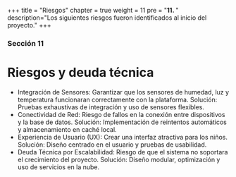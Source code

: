 +++
title = "Riesgos"
chapter = true
weight = 11
pre = "<b>11. </b>"
description="Los siguientes riesgos fueron identificados al inicio del proyecto."
+++

### Sección 11

# Riesgos y deuda técnica

* Integración de Sensores: Garantizar que los sensores de humedad, luz y temperatura funcionaran correctamente con la plataforma.
Solución: Pruebas exhaustivas de integración y uso de sensores flexibles.
* Conectividad de Red: Riesgo de fallos en la conexión entre dispositivos y la base de datos.
Solución: Implementación de reintentos automáticos y almacenamiento en caché local.
* Experiencia de Usuario (UX): Crear una interfaz atractiva para los niños.
Solución: Diseño centrado en el usuario y pruebas de usabilidad.
* Deuda Técnica por Escalabilidad: Riesgo de que el sistema no soportara el crecimiento del proyecto.
Solución: Diseño modular, optimización y uso de servicios en la nube.
